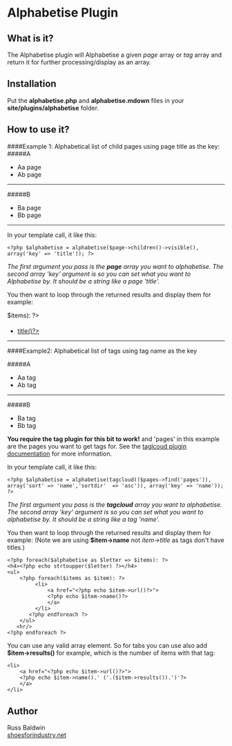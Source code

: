 # Alphabetise Plugin

## What is it?

The Alphabetise plugin will Alphabetise a given *page* array or *tag* array and return it for further processing/display as an array.

## Installation 

Put the **alphabetise.php** and **alphabetise.mdown** files in your **site/plugins/alphabetise** folder. 

## How to use it?

####Example 1: Alphabetical list of child pages using page title as the key:
#####A
+ Aa page
+ Ab page

---

#####B
+ Ba page
+ Bb page

---

In your template call, it like this:

    <?php $alphabetise = alphabetise($page->children()->visible(), array('key' => 'title')); ?>

*The first argument you pass is the **page** array you want to alphabetise. The second array 'key' argument is so you can set what you want to Alphabetise by. It should be a string like a page 'title'.*

You then want to loop through the returned results and display them for example:

<?php foreach($alphabetise as $letter => $items): ?>
  <h4><?php echo strtoupper($letter) ?></h4>
  <ul>
      <?php foreach($items as $item): ?>
     	     <li>
     	         <a href="<?php echo $item->url()?>">
     	            <?php echo $item->title()?>
     	         </a>
     	     </li>
     	   <?php endforeach ?> 
    </ul>
   <hr/>
<?php endforeach ?>


####Example2: Alphabetical list of tags using tag name as the key 

#####A
+ Aa tag
+ Ab tag

---

#####B
+ Ba tag
+ Bb tag

**You require the tag plugin for this bit to work!** and 'pages' in this example are the pages you want to get tags for. See the [taglcoud plugin documentation](https://github.com/bastianallgeier/kirbycms-extensions/blob/master/plugins/tagcloud/tagcloud.php) for more information.

In your template call, it like this:

    <?php $alphabetise = alphabetise(tagcloud(($pages->find('pages')), array('sort' => 'name','sortdir'  => 'asc')), array('key' => 'name')); ?>

*The first argument you pass is the **tagcloud** array you want to alphabetise. The second array 'key' argument is so you can set what you want to alphabetise by. It should be a string like a tag 'name'.*

You then want to loop through the returned results and display them for example:
(Note we are using **$item->name** not *item->title* as tags don't have titles.)

    <?php foreach($alphabetise as $letter => $items): ?>
	<h4><?php echo strtoupper($letter) ?></h4>
	<ul>
	    <?php foreach($items as $item): ?>
     	     <li>
     	         <a href="<?php echo $item->url()?>">
     	         <?php echo $item->name()?>
     	         </a>
     	     </li>
     	   <?php endforeach ?>
     	</ul>
       <hr/>
    <?php endforeach ?>


You can use any valid array element. So for tabs you can use also add **$item->results()** for example, which is the number of items with that tag:

    <li>
        <a href="<?php echo $item->url()?>">
        <?php echo $item->name().' ('.($item->results()).')'?>
        </a>
    </li>
	    
## Author
Russ Baldwin  
[shoesforindustry.net](shoesforindustry.net)